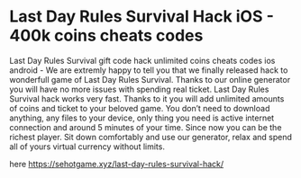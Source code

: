 # Last Day Rules Survival Hack iOS - 400k coins cheats codes

Last Day Rules Survival gift code hack unlimited coins cheats codes ios android - We are extremly happy to tell you that we finally released hack to wonderfull game of Last Day Rules Survival. Thanks to our online generator you will have no more issues with spending real ticket.
Last Day Rules Survival hack works very fast. Thanks to it you will add unlimited amounts of coins and ticket to your beloved game.
You don’t need to download anything, any files to your device, only thing you need is active internet connection and around 5 minutes of your time. Since now you can be the richest player.
Sit down comfortably and use our generator, relax and spend all of yours virtual currency without limits.

here https://sehotgame.xyz/last-day-rules-survival-hack/
